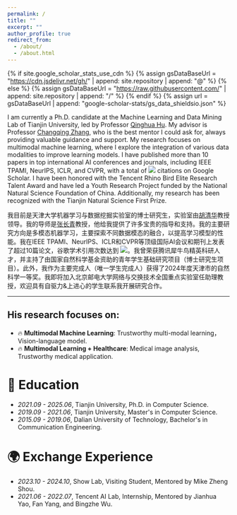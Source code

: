 ```yaml
---
permalink: /
title: ""
excerpt: ""
author_profile: true
redirect_from: 
  - /about/
  - /about.html
---
```


{% if site.google_scholar_stats_use_cdn %}
{% assign gsDataBaseUrl = "https://cdn.jsdelivr.net/gh/" | append: site.repository | append: "@" %}
{% else %}
{% assign gsDataBaseUrl = "https://raw.githubusercontent.com/" | append: site.repository | append: "/" %}
{% endif %}
{% assign url = gsDataBaseUrl | append: "google-scholar-stats/gs_data_shieldsio.json" %}

<span class='anchor' id='about-me'></span>

I am currently a Ph.D. candidate at the Machine Learning and Data Mining Lab of Tianjin University, led by Professor [Qinghua Hu](https://cic.tju.edu.cn/faculty/huqinghua/index.html). My advisor is Professor [Changqing Zhang](https://cic.tju.edu.cn/faculty/zhangchangqing/research.html), who is the best mentor I could ask for, always providing valuable guidance and support. My research focuses on multimodal machine learning, where I explore the integration of various data modalities to improve learning models. I have published more than 10 papers in top international AI conferences and journals, including IEEE TPAMI, NeurIPS, ICLR, and CVPR, with a total of <a href='https://scholar.google.com/citations?user=F2BBkQEAAAAJ'><img src="https://img.shields.io/endpoint?url={{ url | url_encode }}&logo=Google%20Scholar&labelColor=f6f6f6&color=9cf&style=flat&label=citations"></a> citations on Google Scholar. I have been honored with the Tencent Rhino Bird Elite Research Talent Award and have led a Youth Research Project funded by the National Natural Science Foundation of China. Additionally, my research has been recognized with the Tianjin Natural Science First Prize.

我目前是天津大学机器学习与数据挖掘实验室的博士研究生，实验室由[胡清华](https://cic.tju.edu.cn/faculty/huqinghua/index.html)教授领导。我的导师是[张长青](https://cic.tju.edu.cn/faculty/zhangchangqing/research.html)教授，他给我提供了许多宝贵的指导和支持。我的主要研究方向是多模态机器学习，主要探索不同数据模态的融合，以提高学习模型的性能。我在IEEE TPAMI、NeurIPS、ICLR和CVPR等顶级国际AI会议和期刊上发表了超过10篇论文，谷歌学术引用次数达到 <a href='https://scholar.google.com/citations?user=F2BBkQEAAAAJ'><img src="https://img.shields.io/endpoint?url={{ url | url_encode }}&logo=Google%20Scholar&labelColor=f6f6f6&color=9cf&style=flat&label=citations"></a>。我曾荣获腾讯犀牛鸟精英科研人才，并主持了由国家自然科学基金资助的青年学生基础研究项目（博士研究生项目）。此外，我作为主要完成人（唯一学生完成人）获得了2024年度天津市的自然科学一等奖。我即将加入北京邮电大学网络与交换技术全国重点实验室任助理教授，欢迎具有自驱力&上进心的学生联系我开展研究合作。

****
## His research focuses on: 
* 🔥 **Multimodal Machine Learning**: Trustworthy multi-modal learning，Vision-language model.
* 🔥 **Multimodal Learning + Healthcare**:  Medical image analysis, Trustworthy medical application.


# 📖 Education
- *2021.09 - 2025.06*, Tianjin University, Ph.D. in Computer Science.
- *2019.09 - 2021.06*, Tianjin University, Master's in Computer Science.
- *2015.09 - 2019.06*, Dalian University of Technology, Bachelor's in Communication Engineering.

# 🌍 Exchange Experience
- *2023.10 - 2024.10*, Show Lab, Visiting Student, Mentored by Mike Zheng Shou.
- *2021.06 - 2022.07*, Tencent AI Lab, Internship, Mentored by Jianhua Yao, Fan Yang, and Bingzhe Wu.

